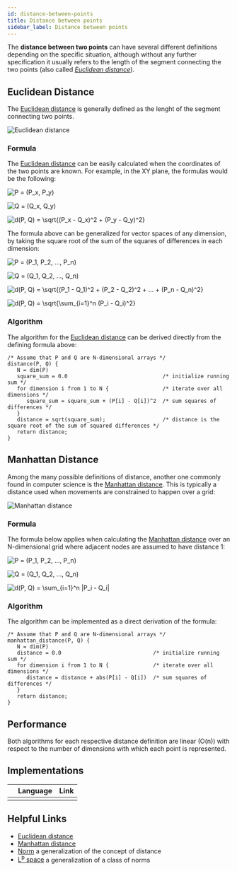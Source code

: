 ```yaml
---
id: distance-between-points
title: Distance between points
sidebar_label: Distance between points
---
```


The **distance between two points** can have several different
definitions depending on the specific situation, although without any
further specification it usually refers to the length of the segment
connecting the two points (also called [*Euclidean distance*][euclidean]).

## Euclidean Distance

The [Euclidean distance][euclidean] is generally defined as the lenght
of the segment connecting two points.

<img
   src="https://upload.wikimedia.org/wikipedia/commons/thumb/5/55/Euclidean_distance_2d.svg/500px-Euclidean_distance_2d.svg.png"
   alt="Euclidean distance">

### Formula

The [Euclidean distance][euclidean] can be easily calculated when the
coordinates of the two points are known. For example, in the XY plane,
the formulas would be the following:

<img
   src="https://latex.codecogs.com/gif.latex?P%20%3D%20%28P_x%2C%20P_y%29"
   alt="P = (P_x, P_y)">

<img
   src="https://latex.codecogs.com/gif.latex?Q%20%3D%20%28Q_x%2C%20Q_y%29"
   alt="Q = (Q_x, Q_y)">

<img
   src="https://latex.codecogs.com/gif.latex?d%28P%2C%20Q%29%20%3D%20%5Csqrt%7B%28P_x%20-%20Q_x%29%5E2%20&plus;%20%28P_y%20-%20Q_y%29%5E2%7D"
   alt="d(P, Q) = \sqrt{(P_x - Q_x)^2 + (P_y - Q_y)^2}">

The formula above can be generalized for vector spaces of any dimension,
by taking the square root of the sum of the squares of differences in
each dimension:

<img
   src="https://latex.codecogs.com/gif.latex?P%20%3D%20%28P_1%2C%20P_2%2C%20...%2C%20P_n%29"
   alt="P = (P_1, P_2, ..., P_n)">

<img
   src="https://latex.codecogs.com/gif.latex?Q%20%3D%20%28Q_1%2C%20Q_2%2C%20...%2C%20Q_n%29"
   alt="Q = (Q_1, Q_2, ..., Q_n)">

<img
   src="https://latex.codecogs.com/gif.latex?d%28P%2C%20Q%29%20%3D%20%5Csqrt%7B%28P_1%20-%20Q_1%29%5E2%20&plus;%20%28P_2%20-%20Q_2%29%5E2%20&plus;%20...%20&plus;%20%28P_n%20-%20Q_n%29%5E2%7D"
   alt="d(P, Q) = \sqrt{(P_1 - Q_1)^2 + (P_2 - Q_2)^2 + ... + (P_n - Q_n)^2}">

<img
   src="https://latex.codecogs.com/gif.latex?d%28P%2C%20Q%29%20%3D%20%5Csqrt%7B%5Csum_%7Bi%3D1%7D%5En%20%28P_i%20-%20Q_i%29%5E2%7D"
   alt="d(P, Q) = \sqrt{\sum_{i=1}^n (P_i - Q_i)^2}">

### Algorithm

The algorithm for the [Euclidean distance][euclidean] can be derived
directly from the defining formula above:

```
/* Assume that P and Q are N-dimensional arrays */
distance(P, Q) {
   N = dim(P)
   square_sum = 0.0                              /* initialize running sum */
   for dimension i from 1 to N {                 /* iterate over all dimensions */
      square_sum = square_sum + (P[i] - Q[i])^2  /* sum squares of differences */
   }
   distance = sqrt(square_sum);                  /* distance is the square root of the sum of squared differences */
   return distance;
}
```

## Manhattan Distance

Among the many possible definitions of distance, another one commonly
found in computer science is the [Manhattan distance][manhattan]. This
is typically a distance used when movements are constrained to happen
over a grid:

<img
   src="https://upload.wikimedia.org/wikipedia/commons/thumb/0/08/Manhattan_distance.svg/500px-Manhattan_distance.svg.png"
   alt="Manhattan distance">

### Formula

The formula below applies when calculating the [Manhattan
distance][manhattan] over an N-dimensional grid where adjacent nodes are
assumed to have distance 1:

<img
   src="https://latex.codecogs.com/gif.latex?P%20%3D%20%28P_1%2C%20P_2%2C%20...%2C%20P_n%29"
   alt="P = (P_1, P_2, ..., P_n)">

<img
   src="https://latex.codecogs.com/gif.latex?Q%20%3D%20%28Q_1%2C%20Q_2%2C%20...%2C%20Q_n%29"
   alt="Q = (Q_1, Q_2, ..., Q_n)">

<img
   src="https://latex.codecogs.com/gif.latex?d%28P%2C%20Q%29%20%3D%20%5Csum_%7Bi%3D1%7D%5En%20%7CP_i%20-%20Q_i%7C"
   alt="d(P, Q) = \sum_{i=1}^n |P_i - Q_i|">

### Algorithm

The algorithm can be implemented as a direct derivation of the formula:

```
/* Assume that P and Q are N-dimensional arrays */
manhattan_distance(P, Q) {
   N = dim(P)
   distance = 0.0                             /* initialize running sum */
   for dimension i from 1 to N {              /* iterate over all dimensions */
      distance = distance + abs(P[i] - Q[i])  /* sum squares of differences */
   }
   return distance;
}
```

## Performance

Both algorithms for each respective distance definition are linear
(O(n)) with respect to the number of dimensions with which each point is
represented.


## Implementations

| | Language | Link |
|:-: | :-: | :-: |
| | | |

## Helpful Links

- [Euclidean distance][euclidean]
- [Manhattan distance][manhattan]
- [Norm][norm] a generalization of the concept of distance
- [L<sup>p</sup> space][lp-space] a generalization of a class of norms


[euclidean]: https://en.wikipedia.org/wiki/Euclidean_distance
[manhattan]: https://en.wikipedia.org/wiki/Taxicab_geometry
[norm]: https://en.wikipedia.org/wiki/Norm_(mathematics)
[lp-space]: https://en.wikipedia.org/wiki/Lp_space
